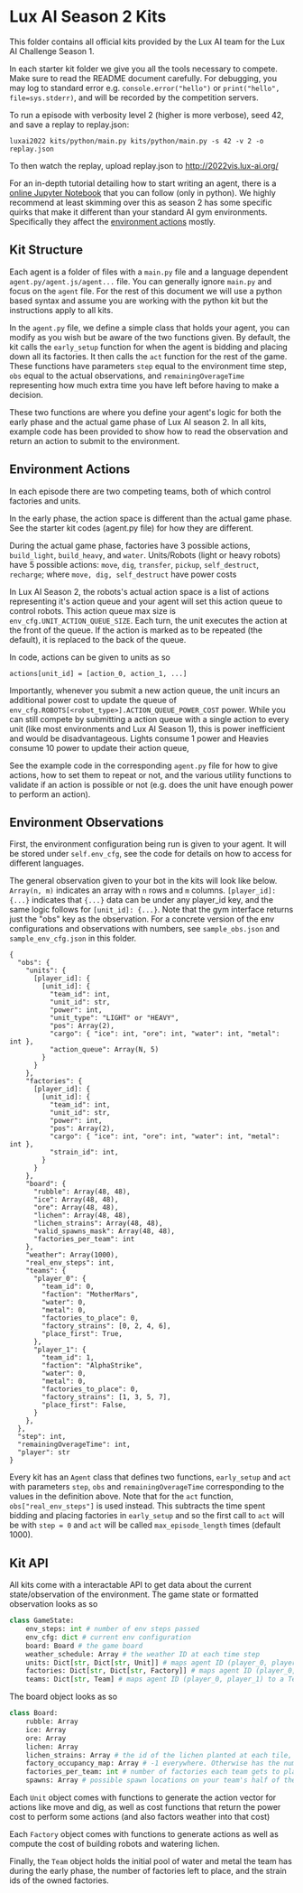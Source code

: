 # Lux AI Season 2 Kits

This folder contains all official kits provided by the Lux AI team for the Lux AI Challenge Season 1.

In each starter kit folder we give you all the tools necessary to compete. Make sure to read the README document carefully. For debugging, you may log to standard error e.g. `console.error("hello")` or `print("hello", file=sys.stderr)`, and will be recorded by the competition servers.

To run a episode with verbosity level 2 (higher is more verbose), seed 42, and save a replay to replay.json:

```
luxai2022 kits/python/main.py kits/python/main.py -s 42 -v 2 -o replay.json
```

To then watch the replay, upload replay.json to http://2022vis.lux-ai.org/

For an in-depth tutorial detailing how to start writing an agent, there is a [online Jupyter Notebook](https://www.kaggle.com/stonet2000/lux-ai-season-2-jupyter-notebook-tutorial) that you can follow (only in python). We highly recommend at least skimming over this as season 2 has some specific quirks that make it different than your standard AI gym environments. Specifically they affect the [environment actions](#environment-actions) mostly.

## Kit Structure

Each agent is a folder of files with a `main.py` file and a language dependent `agent.py/agent.js/agent...` file. You can generally ignore `main.py` and focus on the `agent` file. For the rest of this document we will use a python based syntax and assume you are working with the python kit but the instructions apply to all kits.

In the `agent.py` file, we define a simple class that holds your agent, you can modify as you wish but be aware of the two functions given. By default, the kit calls the `early_setup` function for when the agent is bidding and placing down all its factories. It then calls the `act` function for the rest of the game. These functions have parameters `step` equal to the environment time step, `obs` equal to the actual observations, and `remainingOverageTime` representing how much extra time you have left before having to make a decision.

These two functions are where you define your agent's logic for both the early phase and the actual game phase of Lux AI season 2. In all kits, example code has been provided to show how to read the observation and return an action to submit to the environment.

## Environment Actions

In each episode there are two competing teams, both of which control factories and units.

In the early phase, the action space is different than the actual game phase. See the starter kit codes (agent.py file) for how they are different.

During the actual game phase, factories have 3 possible actions, `build_light`, `build_heavy`, and `water`. Units/Robots (light or heavy robots) have 5 possible actions: `move`, `dig`, `transfer`, `pickup`, `self_destruct`, `recharge`; where `move, dig, self_destruct` have power costs

In Lux AI Season 2, the robots's actual action space is a list of actions representing it's action queue and your agent will set this action queue to control robots. This action queue max size is `env_cfg.UNIT_ACTION_QUEUE_SIZE`. Each turn, the unit executes the action at the front of the queue. If the action is marked as to be repeated (the default), it is replaced to the back of the queue.

In code, actions can be given to units as so

```
actions[unit_id] = [action_0, action_1, ...]
```

Importantly, whenever you submit a new action queue, the unit incurs an additional power cost to update the queue of `env_cfg.ROBOTS[<robot_type>].ACTION_QUEUE_POWER_COST` power. While you can still compete by submitting a action queue with a single action to every unit (like most environments and Lux AI Season 1), this is power inefficient and would be disadvantageous. Lights consume 1 power and Heavies consume 10 power to update their action queue,

See the example code in the corresponding `agent.py` file for how to give actions, how to set them to repeat or not, and the various utility functions to validate if an action is possible or not (e.g. does the unit have enough power to perform an action).

## Environment Observations

First, the environment configuration being run is given to your agent. It will be stored under `self.env_cfg`, see the code for details on how to access for different languages.

The general observation given to your bot in the kits will look like below. `Array(n, m)` indicates an array with `n` rows and `m` columns. `[player_id]: {...}` indicates that `{...}` data can be under any player_id key, and the same logic follows for `[unit_id]: {...}`. Note that the gym interface returns just the "obs" key as the observation. For a concrete version of the env configurations and observations with numbers, see `sample_obs.json` and `sample_env_cfg.json` in this folder.

```
{
  "obs": {
    "units": {
      [player_id]: {
        [unit_id]: {
          "team_id": int,
          "unit_id": str,
          "power": int,
          "unit_type": "LIGHT" or "HEAVY",
          "pos": Array(2),
          "cargo": { "ice": int, "ore": int, "water": int, "metal": int },
          "action_queue": Array(N, 5)
        }
      }
    },
    "factories": {
      [player_id]: {
        [unit_id]: {
          "team_id": int,
          "unit_id": str,
          "power": int,
          "pos": Array(2),
          "cargo": { "ice": int, "ore": int, "water": int, "metal": int },
          "strain_id": int,
        }
      }
    },
    "board": {
      "rubble": Array(48, 48),
      "ice": Array(48, 48),
      "ore": Array(48, 48),
      "lichen": Array(48, 48),
      "lichen_strains": Array(48, 48),
      "valid_spawns_mask": Array(48, 48),
      "factories_per_team": int
    },
    "weather": Array(1000),
    "real_env_steps": int,
    "teams": {
      "player_0": {
        "team_id": 0,
        "faction": "MotherMars",
        "water": 0,
        "metal": 0,
        "factories_to_place": 0,
        "factory_strains": [0, 2, 4, 6],
        "place_first": True,
      },
      "player_1": {
        "team_id": 1,
        "faction": "AlphaStrike",
        "water": 0,
        "metal": 0,
        "factories_to_place": 0,
        "factory_strains": [1, 3, 5, 7],
        "place_first": False,
      }
    },
  },
  "step": int,
  "remainingOverageTime": int,
  "player": str
}
```

Every kit has an `Agent` class that defines two functions, `early_setup` and `act` with parameters `step`, `obs` and `remainingOverageTime` corresponding to the values in the definition above. Note that for the `act` function, `obs["real_env_steps"]` is used instead. This subtracts the time spent bidding and placing factories in `early_setup` and so the first call to `act` will be with `step = 0` and `act` will be called `max_episode_length` times (default 1000).

## Kit API

All kits come with a interactable API to get data about the current state/observation of the environment. The game state or formatted observation looks as so
```python
class GameState:
    env_steps: int # number of env steps passed
    env_cfg: dict # current env configuration
    board: Board # the game board
    weather_schedule: Array # the weather ID at each time step
    units: Dict[str, Dict[str, Unit]] # maps agent ID (player_0, player_1) to a dictionary mapping unit ID to unit objects
    factories: Dict[str, Dict[str, Factory]] # maps agent ID (player_0, player_1) to a dictionary mapping unit ID to factory objects
    teams: Dict[str, Team] # maps agent ID (player_0, player_1) to a Team object
```

The board object looks as so

```python
class Board:
    rubble: Array
    ice: Array
    ore: Array
    lichen: Array
    lichen_strains: Array # the id of the lichen planted at each tile, corresponds with factory.strain_id
    factory_occupancy_map: Array # -1 everywhere. Otherwise has the numerical ID of the factory (equivalent to factory.strain_id) that occupies that tile
    factories_per_team: int # number of factories each team gets to place initially
    spawns: Array # possible spawn locations on your team's half of the map
```

Each `Unit` object comes with functions to generate the action vector for actions like move and dig, as well as cost functions that return the power cost to perform some actions (and also factors weather into that cost)

Each `Factory` object comes with functions to generate actions as well as compute the cost of building robots and watering lichen.

Finally, the `Team` object holds the initial pool of water and metal the team has during the early phase, the number of factories left to place, and the strain ids of the owned factories.

